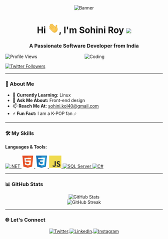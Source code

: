 <div align="center">
  <img src="https://media.giphy.com/media/xT9IgzoKnwFNmISR8I/giphy.gif" alt="Banner" width="60%">
</div>

<h1 align="center">Hi <img src="https://github.com/1999AZZAR/1999AZZAR/blob/main/resources/img/waving.gif" width="35">, I'm Sohini Roy <img src="https://media.giphy.com/media/12oufCB0MyZ1Go/giphy.gif" width="40"></h1>
<h3 align="center">A Passionate Software Developer from India</h3>
<img align="right" alt="Coding" width="250" src="https://camo.githubusercontent.com/691cdc5f9c4dc0e88650b97d480af9237d9422963bd1184f95e00087d3aa8bbd/68747470733a2f2f692e696d6775722e636f6d2f72486c456444712e676966">

<p align="left">
  <img src="https://komarev.com/ghpvc/?username=sohini112&label=PROFILE+VIEWS&color=ff69b4&style=plastic" alt="Profile Views" />
</p>

<p align="left">
  <a href="https://twitter.com/sohinir02904469" target="blank">
    <img src="https://img.shields.io/twitter/follow/sohinir02904469?logo=twitter&color=ff69b4&style=plastic" alt="Twitter Followers" />
  </a>
</p>

---

### 🌱 About Me

- 🌱 **Currently Learning:** Linux  
- 💬 **Ask Me About:** Front-end design  
- 📫 **Reach Me At:** [sohini.kol40@gmail.com](mailto:sohini.kol40@gmail.com)  
- ⚡ **Fun Fact:** I am a K-POP fan 🎶  

---

### 🛠 My Skills

#### **Languages & Tools:**
<p align="left">
  <a href="https://dotnet.microsoft.com/" target="_blank" rel="noreferrer"> 
    <img src="https://img.icons8.com/fluency/48/000000/net-framework.png" alt=".NET" width="40" height="40"/> 
  </a>
  <a href="https://www.w3.org/html/" target="_blank" rel="noreferrer"> 
    <img src="https://raw.githubusercontent.com/devicons/devicon/master/icons/html5/html5-original.svg" alt="HTML5" width="40" height="40"/> 
  </a>
  <a href="https://www.w3schools.com/css/" target="_blank" rel="noreferrer"> 
    <img src="https://raw.githubusercontent.com/devicons/devicon/master/icons/css3/css3-original.svg" alt="CSS3" width="40" height="40"/> 
  </a>
  <a href="https://www.javascript.com/" target="_blank" rel="noreferrer"> 
    <img src="https://raw.githubusercontent.com/devicons/devicon/master/icons/javascript/javascript-original.svg" alt="JavaScript" width="40" height="40"/> 
  </a>
  <a href="https://learn.microsoft.com/en-us/sql/" target="_blank" rel="noreferrer"> 
    <img src="https://img.icons8.com/color/48/000000/sql.png" alt="SQL Server" width="40" height="40"/>
  </a>
  <a href="https://learn.microsoft.com/en-us/dotnet/csharp/" target="_blank" rel="noreferrer"> 
    <img src="https://img.icons8.com/color/48/000000/c-sharp-logo.png" alt="C#" width="40" height="40"/> 
  </a>
</p>

---

### 📊 GitHub Stats

<p align="center">
  <img src="https://github-readme-stats.vercel.app/api?username=sohini112&include_all_commits=true&count_private=true&show_icons=true&line_height=20&title_color=7A7ADB&icon_color=2234AE&text_color=D3D3D3&bg_color=0,000000,130F40&locale=en" alt="GitHub Stats">
  <br />
  <img src="https://github-readme-streak-stats.herokuapp.com?user=sohini112&theme=algolia&date_format=M%20j%5B%2C%20Y%5D&border=FFFEFE" alt="GitHub Streak">
</p>

---

### 🌐 Let's Connect

<p align="center">
  <a href="https://twitter.com/sohinir02904469" target="_blank" rel="noopener noreferrer">
    <img align="center" src="https://img.icons8.com/clouds/48/000000/twitter-circled.png" alt="Twitter" />
  </a>
  <a href="https://www.linkedin.com/in/sohini-roy-b8b8921b6/" target="_blank" rel="noopener noreferrer">
    <img align="center" src="https://img.icons8.com/clouds/48/000000/linkedin.png" alt="LinkedIn" />
  </a>
  <a href="https://www.instagram.com/sohini_roy98/" target="_blank" rel="noopener noreferrer">
    <img align="center" src="https://img.icons8.com/clouds/48/000000/instagram-new.png" alt="Instagram" />
  </a>
  <a href="mailto:sohini.kol40@gmail.com" target="_blank" rel="
